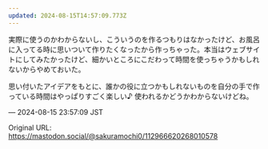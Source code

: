 ```yaml
---
updated: 2024-08-15T14:57:09.773Z
---
```


<p>実際に使うのかわからないし、こういうのを作るつもりはなかったけど、お風呂に入ってる時に思いついて作りたくなったから作っちゃった。本当はウェブサイトにしてみたかったけど、細かいところにこだわって時間を使っちゃうかもしれないからやめておいた。</p><p>思い付いたアイデアをもとに、誰かの役に立つかもしれないものを自分の手で作っている時間はやっぱりすごく楽しい♪ 使われるかどうかわからないけどね。</p>

&mdash; 2024-08-15 23:57:09 JST

Original URL: https://mastodon.social/@sakuramochi0/112966620268010578
